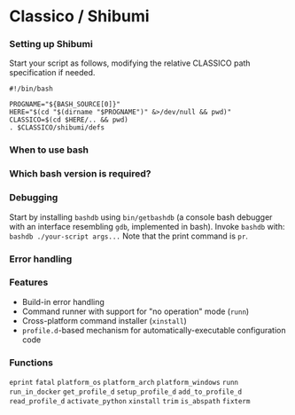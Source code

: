 # Classico / Shibumi

### Setting up Shibumi
Start your script as follows, modifying the relative CLASSICO path specification if needed.
```
#!/bin/bash

PROGNAME="${BASH_SOURCE[0]}"
HERE="$(cd "$(dirname "$PROGNAME")" &>/dev/null && pwd)"
CLASSICO=$(cd $HERE/.. && pwd)
. $CLASSICO/shibumi/defs
```
### When to use bash

### Which bash version is required?

### Debugging
Start by installing `bashdb` using `bin/getbashdb` (a console bash debugger with an interface resembling `gdb`, implemented in bash).
Invoke `bashdb` with: `bashdb ./your-script args...`
Note that the print command is `pr`.

### Error handling

### Features
* Build-in error handling
* Command runner with support for "no operation" mode (`runn`)
* Cross-platform command installer (`xinstall`)
* `profile.d`-based mechanism for automatically-executable configuration code

### Functions
`eprint`
`fatal`
`platform_os`
`platform_arch`
`platform_windows`
`runn`
`run_in_docker`
`get_profile_d`
`setup_profile_d`
`add_to_profile_d`
`read_profile_d`
`activate_python`
`xinstall`
`trim`
`is_abspath`
`fixterm`
